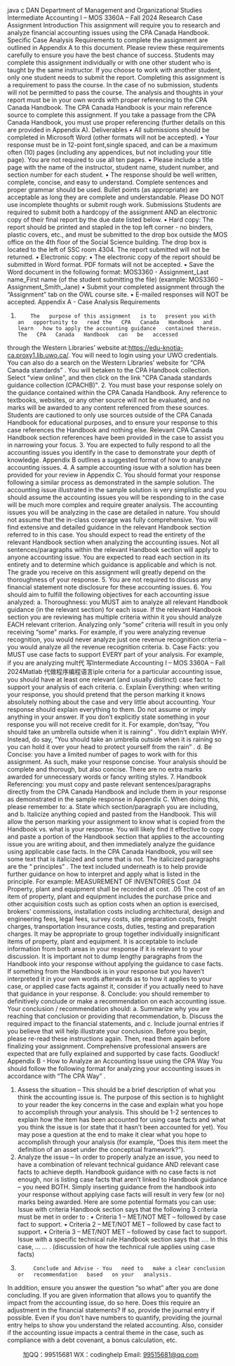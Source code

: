 java c
DAN   Department of   Management and Organizational Studies 
Intermediate Accounting   I –   MOS 3360A –   Fall   2024 
Research Case Assignment
Introduction 
This assignment will   require you to   research and analyze financial   accounting   issues   using   the   CPA   Canada Handbook. Specific Case Analysis   Requirements to complete the   assignment   are   outlined   in Appendix   A to   this   document.   Please   review these   requirements carefully to ensure you   have the   best   chance   of   success. 
Students   may complete this assignment individually or with one other student who   is   taught   by   the   same   instructor.   If you choose to work with another student,   only   one   student   needs to   submit   the   report.
Completing this assignment is a requirement to pass the course. In the   case of   no   submission,   students   will   not   be   permitted to   pass the course.
The analysis and thoughts   in your   report   must   be   in your own   words   with   proper   referencing   to   the   CPA   Canada Handbook. The CPA Canada   Handbook   is your   main   reference source to   complete this   assignment.   If you   take   a passage from the CPA Canada   Handbook, you   must   use   proper   referencing   (further details   on   this   are   provided   in   Appendix   A).
Deliverables 
•          All submissions should   be   completed   in   Microsoft Word   (other   formats   will   not   be   accepted).
•          Your   response   must   be   in   12-point font,single spaced, and   can   be   a maximum often (10) pages (including   any   appendices,   but   not   including your title   page). You are not required to   use all ten   pages.
•          Please   include a title   page   with   the   name   of   the   instructor,   student   name,   student   number,   and   section   number for each   student.
•          The   response should   be well written, complete,   concise,   and   easy to   understand.   Complete   sentences   and
proper grammar should   be   used.   Bullet   points   (as appropriate) are acceptable   as   long   they   are   complete   and   understandable.   Please   DO   NOT   use   incomplete thoughts or submit   rough work.
Submissions 
Students are   required to submit both a hardcopy of the   assignment AND an electronic copy of their   final   report   by the   due date   listed   below.
•          Hard copy:   The   report   should   be   printed   and   stapled   in the   top   left   corner   -   no   binders,   plastic   covers,   etc.,
and   must   be submitted to the drop   box outside the   MOS   office   on the   4th floor   of   the   Social   Science   building.   The   drop   box   is   located to the   left of SSC   room 4304. The   report   submitted will   not   be   returned.
•            Electronic copy:
•          The electronic copy   of the   report   should   be submitted   in   Word   format. PDF formats will not be accepted. 
•          Save the Word   document   in the   following format:
MOS3360 - Assignment_Last   name_First   name   (of the student submitting the file)   (example:   MOS3360 – Assignment_Smith_Jane)
•          Submit your completed assignment   through   the “Assignment”   tab   on the   OWL   course   site.
•            E-mailed   responses will   NOT   be accepted.
Appendix A - Case Analysis Requirements 
1.         The   purpose of this assignment   is to   present you with   an   opportunity to   read the   CPA   Canada   Handbook   and   learn   how to apply the accounting guidance   contained therein. The   CPA   Canada   Handbook   can   be   accessed
through the Western   Libraries’ website at:https://edu-knotia-ca.proxy1.lib.uwo.ca/. You will   need to   login using your   UWO credentials.
You can also do a search   on   the   Western   Libraries’   website   for “CPA   Canada   standards”   .   You   will   betaken to   the CPA   Handbook collection. Select   "view online",   and then   click   on the   link   "CPA   Canada   standards  guidance collection   (CPACHB)".
2.         You   must   base your   response solely on the guidance contained within the   CPA   Canada   Handbook.   Any
reference to textbooks, websites, or any other   source   will   not   be   evaluated,   and   no   marks   will   be   awarded to   any content   referenced from these sources. Students are cautioned to only use sources outside of the CPA Canada Handbook for educational purposes, and to ensure your response to this case references the 
Handbook and nothing else. Relevant CPA Canada   Handbook section   references   have   been   provided   in the   case to assist you   in   narrowing your focus.
3.         You are expected to fully   respond to all   the   accounting   issues   you   identify   in   the   case   to   demonstrate   your   depth of   knowledge. Appendix   B outlines a suggested   format   of   how   to   analyze   accounting   issues.
4.         A sample accounting   issue with a solution   has   been   provided for your   review   in   Appendix   C.   You   should
format your   response following a similar   process as demonstrated   in   the   sample   solution.   The   accounting issue   illustrated   in the sample solution   is very simplistic and   you   should   assume   the   accounting   issues   you   will   be   responding to   in the case will   be   much   more complex   and   require greater   analysis. 
The accounting   issues you will   be analyzing   in the case   are   detailed   in   nature.   You   should   not   assume   that   the   in-class coverage was fully   comprehensive. You will find extensive   and   detailed   guidance   in   the   relevant Handbook section   referred to   in this case. You should expect to   read the   entirety   of   the   relevant   Handbook   section when analyzing the accounting   issues.   Not all sentences/paragraphs   within the   relevant   Handbook section will apply to anyone accounting   issue. You   are   expected to   read   each   section   in   its   entirety   and   to determine which guidance   is applicable and which   is   not. The grade   you   receive   on   this   assignment   will greatly depend on the thoroughness of your   response.
5.         You are   not   required to discuss any financial statement   note   disclosure for   these   accounting   issues.
6.         You should aim to fulfill the following objectives   for   each   accounting   issue   analyzed:
a. Thoroughness: you   MUST aim to analyze all relevant Handbook   guidance   (in   the relevant section)   for   each   issue.   If the   relevant   Handbook section you are   reviewing   has   multiple criteria within   it you should analyze   EACH   relevant criterion. Analyzing only   “some” criteria will   result   in   you   only   receiving   “some”   marks.   For example,   if you were   analyzing   revenue   recognition, you would   never analyze just      one   revenue   recognition criteria – you would analyze all the   revenue   recognition criteria. 
b. Case Facts: you   MUST   use case facts to support   EVERY   part of your   analysis.   For   example,   if   you   are
analyzing   mult代 写Intermediate Accounting I – MOS 3360A – Fall 2024Matlab
代做程序编程语言iple criteria for a   particular accounting   issue, you should   have   at   least   one   relevant   (and   usually distinct) case fact to support your   analysis   of   each   criteria.
c. Explain Everything: when writing your   response, you   should   pretend that   the   person   marking   it
knows absolutely   nothing about the case and very   little   about   accounting.   Your   response   should explain everything to them.   Do   not assume or   imply anything   in   your   answer.   If you   don’t   explicitly   state something   in your   response you will   not   receive credit for   it.   For example,   don’tsay, “You should take an   umbrella outside when   it   is   raining”   . You didn’t   explain   WHY.   Instead,   do   say, “You should take an   umbrella outside when   it   is   raining so you   can   hold   it   over   your   head   to   protect   yourself from the   rain”   .
d. Be Concise: you   have a   limited   number of   pages to work   with   for   this   assignment.   As   such,   make   your   response concise. Your analysis should   be complete   and thorough,   but   also   concise. There   are   no
extra   marks awarded for   unnecessary words or fancy writing   styles.
7. Handbook Referencing: you   must copy   and   paste   relevant   sentences/paragraphs   directly from   the   CPA
Canada   Handbook and   include them   in your   response as demonstrated   in the   sample   response   in Appendix   C.   When doing this,   please   remember to:
a.          State which section/paragraph you are   including, and
b. Italicize anything copied and   pasted from the   Handbook. This   will   allow the   person   marking   your   assignment to   know what   is copied from the   Handbook vs. what   is your   response.
You will   likely find   it effective to copy and   paste   a   portion   of the   Handbook   section   that   applies to   the accounting   issue you are writing about, and then   immediately   analyze the   guidance   using   applicable   case   facts. 
In the   CPA Canada   Handbook, you will see some text   that   is   italicized   and   some   that   is   not.   The   italicized paragraphs are the “   principles”   . The text   included   underneath   is to   help   provide further guidance on   how   to   interpret and apply what   is   listed   in the   principle. 
For   example:
MEASUREMENT OF INVENTORIES Cost 
.04 Property, plant and equipment shall be recorded at cost. 
.05             The cost of an item of property,   plant   and   equipment   includes the   purchase   price   and   other   acquisition   costs
such as option costs when an option   is exercised,   brokers'   commissions,   installation costs   including architectural, design and engineering fees, legal fees, survey costs,   site   preparation   costs, freight   charges, transportation insurance costs, duties, testing and preparation   charges.   It   may   be appropriate   to   group   together   individually insignificant items of property,   plant and   equipment. 
It   is acceptable to   include   information from   both areas   in your   response   if   it   is   relevant to your   discussion.   It   is   important   not to   dump   lengthy   paragraphs from the   Handbook   into   your   response without applying the guidance to case facts.   If something from the   Handbook   is   in your   response   but you   haven’t   interpreted   it   in   your own words afterwards as to   how   it   applies to your   case,   or   applied   case   facts   against   it,   consider   if you actually   need to   have that guidance   in your   response. 
8. Conclude: you should   remember to definitively   conclude   or   make   a   recommendation   on   each   accounting   issue. Your conclusion /   recommendation should:
a.          Summarize why you are   reaching that   conclusion or   providing that   recommendation,
b.          Discuss the   required   impact to the financial statements,   and
c.          Include journal entries   if you   believe that will   help   illustrate   your   conclusion.
Before you   begin,   please   re-read these   instructions again. Then,   read them again   before finalizing your assignment. Comprehensive   professional answers   are expected that are fully   explained   and   supported   by   case   facts. Goodluck! 
Appendix B - How to Analyze an Accounting Issue using the CPA Way
You should follow the following format for analyzing your accounting   issues   in   accordance   with “The   CPA   Way”   .
1. Assess the situation – This should   be a   brief description   of what you think   the   accounting   issue   is. The
purpose of this section   is to   highlight to your   reader the   key   concerns   in the   case   and   explain   what   you hope to accomplish through your analysis. This should   be   1-2   sentences to   explain   how   the   item   has   been   accounted for   using case facts and what you think   the   issue   is   (or   state   that   it   hasn’t   been   accounted for yet). You   may   pose a question at the end   to   make   it   clear   what   you   hope   to   accomplish   through   your analysis   (for example, “Does this   item   meet the definition of an   asset   under the   conceptual framework?”).
2. Analyze the issue –   In order to   properly analyze   an   issue, you   need   to   have   a   combination   of relevant 
technical guidance AND relevant case facts to achieve   depth.   Handbook   guidance   with   no   case   facts   is   not   enough,   nor   is   listing case facts that aren’t   linked to   Handbook guidance – you   need BOTH.   Simply inserting guidance from the   handbook   into your   response without applying case facts   will   result   in   very   few   (or   no)   marks   being awarded.   Here are some   potential formats you   can   use: 
Issue with criteria 
Handbook section   says that the following 3 criteria must be met in order to   : 
• Criteria 1 –   MET/NOT   MET – followed   by   case fact   to   support.
• Criteria 2 –   MET/NOT   MET – followed   by case   fact   to   support.
• Criteria 3 –   MET/NOT   MET – followed   by case   fact   to   support.
Issue with a specific technical rule 
Handbook section   says that …. 
In this case,   …   …   .   (discussion of   how the technical   rule applies   using case facts)
3.          Conclude and Advise - You   need to   make a clear conclusion   or   recommendation   based   on your   analysis.
In addition, ensure you answer the   question “so what”   after   you   are   done   concluding.   If   you   are   given
information that allows you to quantify the impact from the   accounting   issue,   do   so   here.   Does this
require an adjustment in the financial statements?   If so,   provide   the journal entry if   possible.   Even   if you   don’t   have   numbers to quantify,   providing the journal entry   helps to show you   understand the   related
accounting. Also, consider   if the   accounting   issue   impacts a central theme   in the   case,   such   as   compliance   with a debt covenant,   a   bonus   calculation,   etc.


         
加QQ：99515681  WX：codinghelp  Email: 99515681@qq.com
